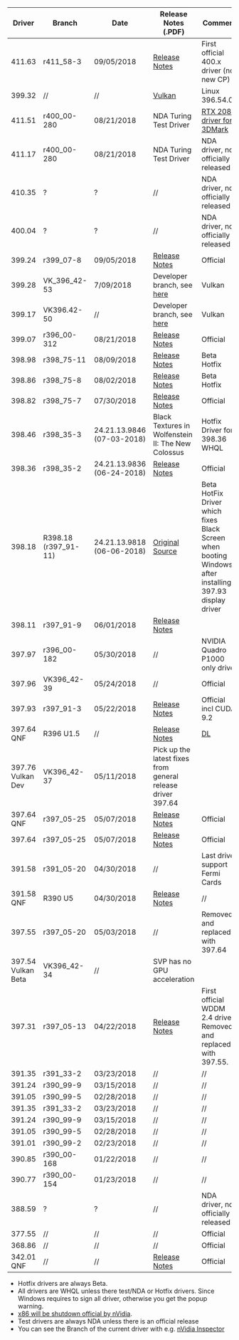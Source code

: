 Driver | Branch | Date | Release Notes (.PDF) | Comment 
--- | --- | --- | --- | --- 
411.63 | r411_58-3 | 09/05/2018 | [Release Notes](http://us.download.nvidia.com/Windows/411.63/411.63-win10-win8-win7-desktop-release-notes.pdf) | First official 400.x driver (no new CP)
399.32 | // | // | [Vulkan](https://developer.nvidia.com/vulkan-driver) | Linux 396.54.06 
411.51 | r400_00-280 | 08/21/2018 | NDA Turing Test Driver | [RTX 2080 driver for 3DMark](https://www.3dmark.com/spy/4404946) | Not released for public incl. idle power bug
411.17 | r400_00-280 | 08/21/2018 | NDA Turing Test Driver | NDA driver, not officially released
410.35 | ? | ? | // | NDA driver, not officially released
400.04 | ? | ? | // | NDA driver, not officially released
399.24 | r399_07-8 | 09/05/2018 | [Release Notes](http://us.download.nvidia.com/Windows/399.24/399.24-win10-win8-win7-desktop-release-notes.pdf) | Official
399.28 | VK_396_42-53 | 7/09/2018 | Developer branch, see [here](https://developer.nvidia.com/vulkan-driver) | Vulkan
399.17 | VK396.42-50 | // | Developer branch, see [here](https://developer.nvidia.com/vulkan-driver) | Vulkan
399.07 | r396_00-312 | 08/21/2018 | [Release Notes](https://www.guru3d.com/files-get/geforce-399-07-whql-driver-download,5.html) | Official
398.98 | r398_75-11 | 08/09/2018 | [Release Notes](https://nvidia.custhelp.com/app/answers/detail/a_id/4694) | Beta Hotfix 
398.86 | r398_75-8 | 08/02/2018 | [Release Notes](https://nvidia.custhelp.com/app/answers/detail/a_id/4693) | Beta Hotfix
398.82 | r398_75-7 | 07/30/2018 | [Release Notes](http://uk.download.nvidia.com/Windows/398.82/398.82-win10-win8-win7-desktop-release-notes.pdf) | Official
398.46 | r398_35-3 | 24.21.13.9846 (07-03-2018) | Black Textures in Wolfenstein II: The New Colossus | Hotfix Driver for 398.36 WHQL
398.36 | r398_35-2 | 24.21.13.9836 (06-24-2018) | [Release Notes](http://us.download.nvidia.com/Windows/398.36/398.36-win10-win8-win7-desktop-release-notes.pdf) | Official
398.18 | R398.18 (r397_91-11) | 24.21.13.9818 (06-06-2018) | [Original Source](http://nvidia.custhelp.com/app/answers/detail/a_id/4678) | Beta HotFix Driver which fixes Black Screen when booting Windows after installing 397.93 display driver
398.11 | r397_91-9 | 06/01/2018 | [Release Notes](https://uk.download.nvidia.com/Windows/398.11/398.11-win10-win8-win7-desktop-release-notes.pdf) | 
397.97 | r396_00-182 | 05/30/2018 | // | NVIDIA Quadro P1000 only driver
397.96 | VK396_42-39 | 05/24/2018 | // | Official
397.93 | r397_91-3 | 05/22/2018 | [Release Notes](http://us.download.nvidia.com/Windows/397.93/397.93-win10-win8-win7-desktop-release-notes.pdf) | Official incl CUDA 9.2
397.64 QNF | R396 U1.5 | // | [Release Notes](http://us.download.nvidia.com/Windows/Quadro_Certified/397.64/397.64-win10-win8-win7-quadro-grid-release-notes.pdf) | [DL](http://www.nvidia.com/download/driverResults.aspx/134074/en-us)
397.76 Vulkan Dev | VK396_42-37 | 05/11/2018 | Pick up the latest fixes from general release driver 397.64 |
397.64 QNF | r397_05-25 | 05/07/2018 | [Release Notes](http://us.download.nvidia.com/Windows/Quadro_Certified/397.64/397.64-win10-win8-win7-quadro-grid-release-notes.pdf) | Official 
397.64 | r397_05-25  | 05/07/2018 | [Release Notes](http://us.download.nvidia.com/Windows/397.64/397.64-win10-win8-win7-desktop-release-notes.pdf) | Official 
391.58 | r391_05-20  | 04/30/2018 | // | Last driver support Fermi Cards
391.58 QNF | R390 U5 | 04/30/2018 | [Release Notes](http://us.download.nvidia.com/Windows/Quadro_Certified/391.58/391.58-win10-win8-win7-quadro-grid-release-notes.pdf) | //
397.55 | r397_05-20  | 05/03/2018 | // | Removed and replaced with 397.64
397.54 Vulkan Beta | VK396_42-34 | // | SVP has no GPU acceleration
397.31 | r397_05-13  | 04/22/2018 | [Release Notes](https://us.download.nvidia.com/Windows/397.31/397.31-win10-win8-win7-desktop-release-notes.pdf) | First official WDDM 2.4 driver. Removed and replaced with 397.55.
391.35 | r391_33-2   | 03/23/2018 | // | //
391.24 | r390_99-9   | 03/15/2018 | // | //
391.05 | r390_99-5   | 02/28/2018 | // | //
391.35 | r391_33-2   | 03/23/2018 | // | //
391.24 | r390_99-9   | 03/15/2018 | // | //
391.05 | r390_99-5   | 02/28/2018 | // | //
391.01 | r390_99-2   | 02/23/2018 | // | //
390.85 | r390_00-168 | 01/22/2018 | // | //
390.77 | r390_00-154 | 01/23/2018 | // | // 
388.59 | ? | ? | // | NDA driver, not officially released
377.55 | // | // | // | Official 
368.86 | // | // | // | Official
342.01 QNF | // | // | [Release Notes](http://us.download.nvidia.com/Windows/Quadro_Certified/342.01/342.01-win10-quadro-release-notes.pdf) | Official 


* Hotfix drivers are always Beta.
* All drivers are WHQL unless there test/NDA or Hotfix drivers. Since Windows requires to sign all driver, otherwise you get the popup warning.
* [x86 will be shutdown official by nVidia](https://www.phoronix.com/scan.php?page=news_item&px=32-bit-NVIDIA-Drop-Dropping).
* Test drivers are always NDA unless there is an official release
* You can see the Branch of the current driver with e.g. [nVidia Inspector](https://www.techpowerup.com/download/nvidia-inspector/)
